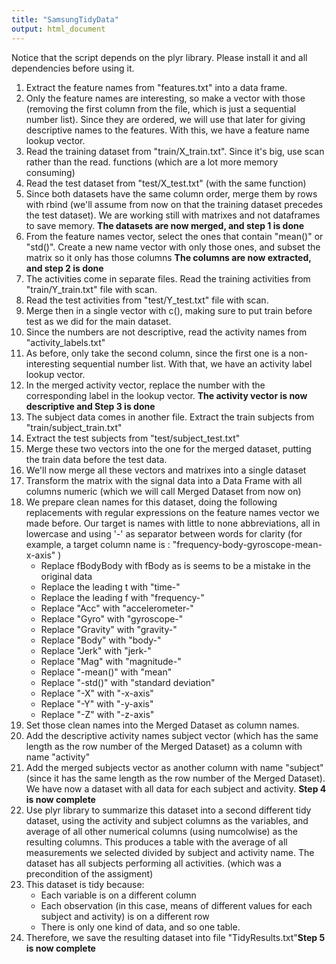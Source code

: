 ```yaml
---
title: "SamsungTidyData"
output: html_document
---
```

Notice that the script depends on the plyr library. Please install it and all dependencies before using it.

1. Extract the feature names from "features.txt" into a data frame.
2. Only the feature names are interesting, so make a vector with those (removing the first column from the file, which is just a sequential number list). Since they are ordered, we will use that later for giving descriptive names to the features. With this, we have a feature name lookup vector.
3. Read the training dataset from "train/X_train.txt". Since it's big, use scan rather than the read. functions (which are a lot more memory consuming)
4. Read the test dataset from "test/X_test.txt" (with the same function)
5. Since both datasets have the same column order, merge them by rows with rbind (we'll assume from now on that the training dataset precedes the test dataset). We are working still with matrixes and not dataframes to save memory. **The datasets are now merged, and step 1 is done**
6. From the feature names vector, select the ones that contain "mean()" or "std()". Create a new name vector with only those ones, and subset the matrix so it only has those columns **The columns are now extracted, and step 2 is done**
7. The activities come in separate files. Read the training activities from "train/Y_train.txt" file with scan. 
8. Read the test activities from "test/Y_test.txt" file with scan.
9. Merge then in a single vector with c(), making sure to put train before test as we did for the main dataset. 
10. Since the numbers are not descriptive, read the activity names from "activity_labels.txt"
11. As before, only take the second column, since the first one is a non-interesting sequential number list. With that, we have an activity label lookup vector. 
12. In the merged activity vector, replace the number with the corresponding label in the lookup vector. **The activity vector is now descriptive and Step 3 is done**
13. The subject data comes in another file. Extract the train subjects from "train/subject_train.txt"
14. Extract the test subjects from "test/subject_test.txt"
15. Merge these two vectors into the one for the merged dataset, putting the train data before the test data. 
16. We'll now merge all these vectors and matrixes into a single dataset
17. Transform the matrix with the signal data into a Data Frame with all columns numeric (which we will call Merged Dataset from now on)
18. We prepare clean names for this dataset, doing the following replacements with regular expressions on the feature names vector we made before. Our target is names with little to none abbreviations, all in lowercase and using '-' as separator between words for clarity (for example, a target column name is : "frequency-body-gyroscope-mean-x-axis" )
    * Replace fBodyBody with fBody as is seems to be a mistake in the original data
    * Replace the leading t with "time-"
    * Replace the leading f with "frequency-"
    * Replace "Acc" with "accelerometer-"
    * Replace "Gyro" with "gyroscope-"
    * Replace "Gravity" with "gravity-"
    * Replace "Body" with "body-"
    * Replace "Jerk" with "jerk-"
    * Replace "Mag" with "magnitude-"
    * Replace "-mean()" with "mean"
    * Replace "-std()" with "standard deviation"
    * Replace "-X" with "-x-axis"
    * Replace "-Y" with "-y-axis"
    * Replace "-Z" with "-z-axis"
19. Set those clean names into the Merged Dataset as column names. 
20. Add the descriptive activity names subject vector (which has the same length as the row number of the Merged Dataset) as a column with name "activity"
21. Add the merged subjects vector as another column with name "subject" (since it has the same length as the row number of the Merged Dataset). We have now a dataset with all data for each subject and activity. **Step 4 is now complete**
22. Use plyr library to summarize this dataset into a second different tidy dataset, using the activity and subject columns as the variables, and average of all other numerical columns (using numcolwise) as the resulting columns. This produces a table with the average of all measurements we selected divided by subject and activity name. The dataset has all subjects performing all activities. (which was a precondition of the assigment)
23. This dataset is tidy because: 
    * Each variable is on a different column
    * Each observation (in this case, means of different values for each subject and activity) is on a different row
    * There is only one kind of data, and so one table. 
24. Therefore, we save the resulting dataset into file "TidyResults.txt"**Step 5 is now complete** 